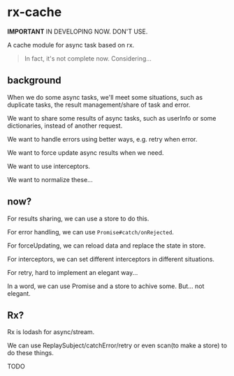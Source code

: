 # rx-cache

**IMPORTANT** IN DEVELOPING NOW. DON'T USE.

A cache module for async task based on rx.

> In fact, it's not complete now. Considering...

## background

When we do some async tasks, we'll meet some situations, such as duplicate tasks, the result management/share of task and error.

We want to share some results of async tasks, such as userInfo or some dictionaries, instead of another request.

We want to handle errors using better ways, e.g. retry when error.

We want to force update async results when we need.

We want to use interceptors.

We want to normalize these...

## now?

For results sharing, we can use a store to do this.

For error handling, we can use `Promise#catch/onRejected`.

For forceUpdating, we can reload data and replace the state in store.

For interceptors, we can set different interceptors in different situations.

For retry, hard to implement an elegant way...

In a word, we can use Promise and a store to achive some. But... not elegant.

## Rx?

Rx is lodash for async/stream.

We can use ReplaySubject/catchError/retry or even scan(to make a store) to do these things.

TODO
